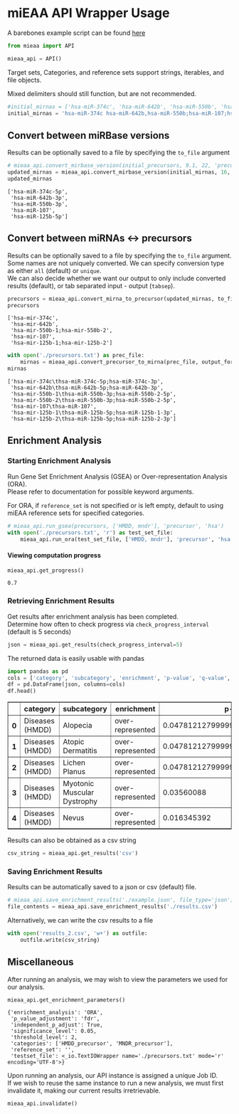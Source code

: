 # miEAA API Wrapper Usage

A barebones example script can be found [here](./example_script.py)

```python
from mieaa import API

mieaa_api = API()
```

Target sets, Categories, and reference sets support strings, iterables, and file objects.

Mixed delimiters should still function, but are not recommended.


```python
#initial_mirnas = ['hsa-miR-374c', 'hsa-miR-642b', 'hsa-miR-550b', 'hsa-miR-107', 'hsa-miR-125b']
initial_mirnas = 'hsa-miR-374c hsa-miR-642b,hsa-miR-550b;hsa-miR-107;hsa-miR-125b'
```

## Convert between miRBase versions
Results can be optionally saved to a file by specifying the `to_file` argument


```python
# mieaa_api.convert_mirbase_version(initial_precursors, 9.1, 22, 'precursor', to_file='mirnas.txt')
updated_mirnas = mieaa_api.convert_mirbase_version(initial_mirnas, 16, 22, 'mirna')
updated_mirnas
```




    ['hsa-miR-374c-5p',
     'hsa-miR-642b-3p',
     'hsa-miR-550b-3p',
     'hsa-miR-107',
     'hsa-miR-125b-5p']



## Convert between miRNAs <-> precursors
Results can be optionally saved to a file by specifying the `to_file` argument.    
Some names are not uniquely converted. We can specify conversion type as either `all` (default) or `unique`.  
We can also decide whether we want our output to only include converted results (default), or tab separated input - output (`tabsep`).


```python
precursors = mieaa_api.convert_mirna_to_precursor(updated_mirnas, to_file='./precursors.txt', conversion_type='all')
precursors
```




    ['hsa-mir-374c',
     'hsa-mir-642b',
     'hsa-mir-550b-1;hsa-mir-550b-2',
     'hsa-mir-107',
     'hsa-mir-125b-1;hsa-mir-125b-2']




```python
with open('./precursors.txt') as prec_file:
    mirnas = mieaa_api.convert_precursor_to_mirna(prec_file, output_format='tabsep')
mirnas
```




    ['hsa-mir-374c\thsa-miR-374c-5p;hsa-miR-374c-3p',
     'hsa-mir-642b\thsa-miR-642b-5p;hsa-miR-642b-3p',
     'hsa-mir-550b-1\thsa-miR-550b-3p;hsa-miR-550b-2-5p',
     'hsa-mir-550b-2\thsa-miR-550b-3p;hsa-miR-550b-2-5p',
     'hsa-mir-107\thsa-miR-107',
     'hsa-mir-125b-1\thsa-miR-125b-5p;hsa-miR-125b-1-3p',
     'hsa-mir-125b-2\thsa-miR-125b-5p;hsa-miR-125b-2-3p']



## Enrichment Analysis

### Starting Enrichment Analysis
Run Gene Set Enrichment Analysis (GSEA) or Over-representation Analysis (ORA).  
Please refer to documentation for possible keyword arguments.

For ORA, if `reference_set` is not specified or is left empty, default to using miEAA reference sets for specified categories. 


```python
# mieaa_api.run_gsea(precursors, ['HMDD, mndr'], 'precursor', 'hsa')
with open('./precursors.txt', 'r') as test_set_file:
    mieaa_api.run_ora(test_set_file, ['HMDD, mndr'], 'precursor', 'hsa', reference_set='')
```

#### Viewing computation progress


```python
mieaa_api.get_progress()
```




    0.7



### Retrieving Enrichment Results
Get results after enrichment analysis has been completed.  
Determine how often to check progress via `check_progress_interval` (default is 5 seconds)


```python
json = mieaa_api.get_results(check_progress_interval=5)
```

The returned data is easily usable with pandas


```python
import pandas as pd 
cols = ['category', 'subcategory', 'enrichment', 'p-value', 'q-value', 'expected', 'observed', 'mirnas/precursors']
df = pd.DataFrame(json, columns=cols)
df.head()
```




<div>
<style scoped>
    .dataframe tbody tr th:only-of-type {
        vertical-align: middle;
    }

    .dataframe tbody tr th {
        vertical-align: top;
    }

    .dataframe thead th {
        text-align: right;
    }
</style>
<table border="1" class="dataframe">
  <thead>
    <tr style="text-align: right;">
      <th></th>
      <th>category</th>
      <th>subcategory</th>
      <th>enrichment</th>
      <th>p-value</th>
      <th>q-value</th>
      <th>expected</th>
      <th>observed</th>
      <th>mirnas/precursors</th>
    </tr>
  </thead>
  <tbody>
    <tr>
      <th>0</th>
      <td>Diseases (HMDD)</td>
      <td>Alopecia</td>
      <td>over-represented</td>
      <td>0.047812127999999995</td>
      <td>0.0478121</td>
      <td>0.0678879</td>
      <td>2</td>
      <td>hsa-mir-125b-1; hsa-mir-125b-2</td>
    </tr>
    <tr>
      <th>1</th>
      <td>Diseases (HMDD)</td>
      <td>Atopic Dermatitis</td>
      <td>over-represented</td>
      <td>0.047812127999999995</td>
      <td>0.0478121</td>
      <td>0.075431</td>
      <td>2</td>
      <td>hsa-mir-125b-1; hsa-mir-125b-2</td>
    </tr>
    <tr>
      <th>2</th>
      <td>Diseases (HMDD)</td>
      <td>Lichen Planus</td>
      <td>over-represented</td>
      <td>0.047812127999999995</td>
      <td>0.0478121</td>
      <td>0.0678879</td>
      <td>2</td>
      <td>hsa-mir-125b-1; hsa-mir-125b-2</td>
    </tr>
    <tr>
      <th>3</th>
      <td>Diseases (HMDD)</td>
      <td>Myotonic Muscular Dystrophy</td>
      <td>over-represented</td>
      <td>0.03560088</td>
      <td>0.0356009</td>
      <td>0.196121</td>
      <td>3</td>
      <td>hsa-mir-107; hsa-mir-125b-1; hsa-mir-125b-2</td>
    </tr>
    <tr>
      <th>4</th>
      <td>Diseases (HMDD)</td>
      <td>Nevus</td>
      <td>over-represented</td>
      <td>0.016345392</td>
      <td>0.0163454</td>
      <td>0.0226293</td>
      <td>2</td>
      <td>hsa-mir-125b-1; hsa-mir-125b-2</td>
    </tr>
  </tbody>
</table>
</div>



Results can also be obtained as a csv string


```python
csv_string = mieaa_api.get_results('csv')
```

### Saving Enrichment Results
Results can be automatically saved to a json or csv (default) file. 


```python
# mieaa_api.save_enrichment_results('./example.json', file_type='json')
file_contents = mieaa_api.save_enrichment_results('./results.csv')
```

Alternatively, we can write the csv results to a file


```python
with open('results_2.csv', 'w+') as outfile:
    outfile.write(csv_string)
```

## Miscellaneous
After running an analysis, we may wish to view the parameters we used for our analysis.  


```python
mieaa_api.get_enrichment_parameters()
```




    {'enrichment_analysis': 'ORA',
     'p_value_adjustment': 'fdr',
     'independent_p_adjust': True,
     'significance_level': 0.05,
     'threshold_level': 2,
     'categories': ['HMDD_precursor', 'MNDR_precursor'],
     'reference_set': '',
     'testset_file': <_io.TextIOWrapper name='./precursors.txt' mode='r' encoding='UTF-8'>}



Upon running an analysis, our API instance is assigned a unique Job ID.  
If we wish to reuse the same instance to run a new analysis, we must first invalidate it, making our current results irretrievable.


```python
mieaa_api.invalidate()
```

